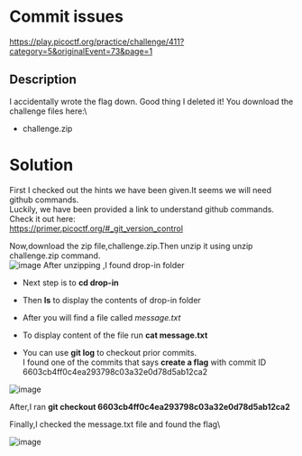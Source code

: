 # Commit issues
<https://play.picoctf.org/practice/challenge/411?category=5&originalEvent=73&page=1>

## Description
I accidentally wrote the flag down. Good thing I deleted it!
You download the challenge files here:\
* challenge.zip

# Solution

First I checked out the hints we have been given.It seems we will need github commands.<br>
Luckily, we have been provided a link to understand github commands.<br>
Check it out here:\
<https://primer.picoctf.org/#_git_version_control>

Now,download the zip file,challenge.zip.Then unzip it using unzip challenge.zip command.\
![image](https://github.com/Bbrnn/picoCTF2024-writeups/assets/113863725/c986570c-9697-4c80-82d8-2b71f1bd9cdb)
After unzipping ,I found drop-in folder

* Next step is to **cd drop-in**
* Then **ls** to display the contents of drop-in folder
* After you will find a file called *message.txt*
* To display content of the file run **cat message.txt**

* You can use **git log** to checkout prior commits.\
I found one of the commits that says **create a flag** with commit ID 6603cb4ff0c4ea293798c03a32e0d78d5ab12ca2


![image](https://github.com/Bbrnn/picoCTF2024-writeups/assets/113863725/be72e1aa-7568-4e8b-844a-d4713656b470)

After,I ran **git checkout 6603cb4ff0c4ea293798c03a32e0d78d5ab12ca2**

Finally,I checked the message.txt file and found the flag\

![image](https://github.com/Bbrnn/picoCTF2024-writeups/assets/113863725/6637006d-6912-46db-ae32-3c5433b0d397)















